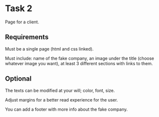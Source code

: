 # Task 2

Page for a client.

## Requirements

Must be a single page (html and css linked).

Must include: name of the fake company, an image under the title (choose whatever image you want), at least 3 different sections with links to them.

## Optional

The texts can be modified at your will; color, font, size.

Adjust margins for a better read experience for the user.

You can add a footer with more info about the fake company.
